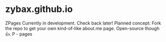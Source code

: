 # zybax.github.io
ZPages
Currently in development. Check back later!
Planned concept:
Fork the repo to get your own kind-of-like about.me page. Open-source though 👍. P - pages
